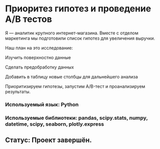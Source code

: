 # Приоритез гипотез и проведение A/B тестов

Я — аналитик крупного интернет-магазина. Вместе с отделом маркетинга мы подготовили список гипотез для увеличения выручки.

Наш план на это исследование:

Изучить поверхностно данные

Сделать предобработку данных

Добавить в таблицу новые столбцы для дальнейшего анализа

Приоритизируем гипотезы, запустим A/B-тест и проанализируем результаты.

### Используемый язык: Python

### Используемые библиотеки: pandas, scipy.stats, numpy, datetime, scipy, seaborn, plotly.express
## Статус: Проект завершён.
